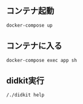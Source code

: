## コンテナ起動
```sh
docker-compose up
```

## コンテナに入る
```sh
docker-compose exec app sh
```

## didkit実行
```sh
/./didkit help
```